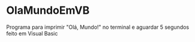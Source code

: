 # OlaMundoEmVB
Programa para imprimir "Olá, Mundo!" no terminal e aguardar 5 segundos feito em Visual Basic
